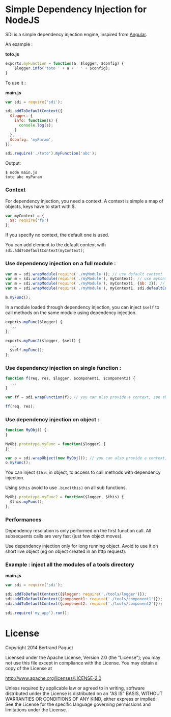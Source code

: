 Simple Dependency Injection for NodeJS
===

SDI is a simple dependency injection engine, inspired from [Angular](http://angularjs.org/).

An example :

**toto.js**
````js
exports.myFunction = function(a, $logger, $config) {
	$logger.info('toto ' + a + ' ' + $config);
}
````

To use it :

**main.js**
````js
var sdi = require('sdi');

sdi.addToDefaultContext({
  $logger: {
    info: function(s) {
      console.log(s);
    }
  },
  $config: 'myParam',
});

sdi.require('./toto').myFunction('abc');

````

Output:
````
$ node main.js
toto abc myParam
````

### Context

For dependency injection, you need a context. A context is simple a map of objects, keys have to start with $.

````js
var myContext = {
  $a: require('fs')
};
````

If you specify no context, the default one is used.

You can add element to the default context with `sdi.addToDefaultContext(myContext)`;

### Use dependency injection on a full module :

````js
var m = sdi.wrapModule(require('./myModule')); // use default context
var m = sdi.wrapModule(require('./myModule'), myContext); // use myContext as context
var m = sdi.wrapModule(require('./myModule'), myContext1, {$b: 2}); // use 2 contexts
var m = sdi.wrapModule(require('./myModule'), myContext1, sdi.defaultContext()); // use myContext and the default context

m.myFunc();

````

In a module loaded through dependency injection, you can inject `$self` to call methods on the same module using dependency injection.

````js
exports.myFunc($logger) {
  ...
};

exports.myFunc2($logger, $self) {
  ...
  $self.myFunc();
};
````

### Use dependency injection on single function :

````js
function f(req, res, $logger, $component1, $component2) {
  ...
}

var ff = sdi.wrapFunction(f); // you can also provide a context, see above.

ff(req, res);
````

### Use dependency injection on object :

````js
function MyObj() {
}

MyObj.prototype.myFunc = function($logger) {
};

var o = sdi.wrapObject(new MyObj()); // you can also provide a context, see above.
o.myFunc();
````

You can inject `$this` in object, to access to call methods with dependency injection. 

Using `$this` avoid to use `.bind(this)` on all sub functions.

````js
MyObj.prototype.myFunc2 = function($logger, $this) {
  $this.myFunc();
};
````

### Performances

Dependency resolution is only performed on the first function call. All subsequents calls are very fast (just few object moves).

Use dependency injection only for long running object. Avoid to use it on short live object (eg on object created in an http request).

### Example : inject all the modules of a tools directory

**main.js**
````js
var sdi = require('sdi');

sdi.addToDefaultContext({$logger: require('./tools/logger')});
sdi.addToDefaultContext({component1: require('./tools/component1')});
sdi.addToDefaultContext({component2: require('./tools/component2')});

sdi.require('my_app').run();
````

License
===

Copyright 2014 Bertrand Paquet

Licensed under the Apache License, Version 2.0 (the "License"); you may not use this file except in compliance with the License. You may obtain a copy of the License at

http://www.apache.org/licenses/LICENSE-2.0

Unless required by applicable law or agreed to in writing, software distributed under the License is distributed on an "AS IS" BASIS, WITHOUT WARRANTIES OR CONDITIONS OF ANY KIND, either express or implied. See the License for the specific language governing permissions and limitations under the License.
